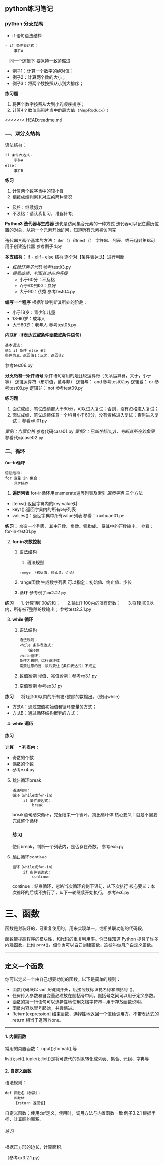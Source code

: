 ## python练习笔记

### python   分支结构

- if   语句语法结构
```
- if 条件表达式：
    事件A
```
&ensp;&ensp;同一个逻辑下   要保持一致的缩进
- 例子1：计算一个数字的绝对值；
- 例子2：计算两个数的大小；
- 例子3：将两个数按照从小到大排序；

**练习题：**
1. 将两个数字按照从大到小的顺序排序；
2. 计算4个数值当照片当中的最大值（MapReduce）；

<<<<<<< HEAD:readme.md

### 二、双分支结构
语法结构：
```
if 条件表达式：
    事件A
else：
    事件B
```
**练习**
1. 计算两个数字当中的较小值
2. 根据成绩判断其对应的两种情况
- 及格：继续努力
- 不及格：请认真复习，准备补考;
  
**Python3 迭代器与生成器**
迭代是访问集合元素的一种方式
迭代器可以记住遍历位置的对象，从第一个元素开始访问，知道所有元素被访问完

迭代器又两个基本的方法：
iter（）和next（）
字符串、列表、或元组对象都可用于创建迭代器
参考例子4.py

**多支结构：**
if - elif - else 结构
逐个对【条件表达式】进行判断
- *红绿灯例子代码*
参考test03.py
- *根据成绩，判断其对应的等级*
    - 小于60分：不及格
    - 介于60到90：良好
    - 大于90：优秀
参考test04.py

**编写一个程序**
根据年龄判断其所处的阶段：
- 小于18岁：青少年儿童
- 18-60岁：成年人
- 大于60岁：老年人
参考test05.py


**内联if（if表达式或条件函数或条件语句）**
```
基本语法：
值1 if 条件 else 值2
条件为真，返回值1；反之，返回值2
```
参考test06.py

**分支结构--条件语句**
条件语句常用的是比较运算符（关系运算符，大于，小于等）
逻辑运算符（布尔值，或与非）
逻辑与：
and
参考test07.py
逻辑或：
or
参考test08.py
逻辑非：
not
参考test09.py

**练习题：**
1. 面试成绩、笔试成绩都大于60分，可以进入复试；否则，没有资格进入复试；
2. 面试成绩、笔试成绩任意一个科目小于60分，没有资格进入复试；否则进入复试；
参看xiti01.py

*案例：门票价格*
参考代码case01.py
*案例2：已知坐标(x,y)，判断其所在的象限*
参看代码case02.py

### 二、循环
**for-in循环**
```
语法结构：
for 变量 in 集合：
    具体操作
```
1. **遍历列表**
for-in循环用enumerate遍历列表及索引
 *遍历字典*
 三个方法
-  items():返回字典内的key-value对
 - keys():返回字典内的所有key列表
- values()：返回字典中所有value列表
 参看：xunhuan01.py

**练习：**
构造一个列表，其由正数、负数、零构成。
将其中的正数输出。
参看：for-in-test01.py

2. **for-in次数控制**
    1. 语法结构
       1. 语法规则
        ```
        range （初始值，终止值，步长）
        ```
    
    2. range函数
        生成数字列表
        可以指定：初始值、终止值、步长
        
    3. 循环
        参考例子ex2.2.1.py

**练习**
&ensp;&ensp;&ensp;1. 计算1到100的和；
&ensp;&ensp;&ensp;2.输出1-100内的所有奇数；
&ensp;&ensp;&ensp;3.将1到100以内，所有被7整除的数输出；
参考test2.2.1.py

3. **while 循环**
    1. 语法结构
        ```
        语法规则：
        while 条件表达式：
            循环体
        while循环：
        条件为真时，运行循环体
        需要注意的是：最后要让【条件表达式】不成立 
        ```
      
    2. 数值案例
          增值、减值案例；参考ex3.1.py
    3. 空值案例
        参考ex3.1.py

**练习**
&ensp;&ensp;&ensp;将1到100以内的所有被7整除的数输出。（使用while）

- 方式A：通过空值初始值和循环变量的方式；
- 方式B：通过循环结构嵌套的方式：
  


4. **while 遍历**
#### 练习
**计算一个列表内：**
- 奇数的个数
- 偶数的个数
- 参考ex4.py

5. 跳出循环break
   ```
   语法规则：
   循环（while或for-in）
        if 条件表达式：
            break
   ```
   break语句结束循环，完全结束一个循环，跳出循环体
   核心要义：就是不需要完成整个循环
   ### 练习 
   使用break，判断一个列表内，是否存在奇数。
   参考ex5.py

6. 跳出循环continue
   ```
   循环（while或for-in）
        if 条件表达式：
            continue
   ```
   continue：结束循环，忽略当次循环的剩下语句，从下次执行
   核心要义：本次循环的后续不执行了，从下一轮继续开始执行。
   参考ex6.py

# 三、函数
函数是封装好的，可重复使用的，用来实现单一，或相关联功能的代码段。

函数能提高程序的模块性，和代码的重复利用率。你已经知道 Python 提供了许多内建函数，比如 print()。但你也可以自己创建函数，这被叫做用户自定义函数。

---
## 定义一个函数
你可以定义一个由自己想要功能的函数，以下是简单的规则：

- 函数代码块以 def 关键词开头，后接函数标识符名称和圆括号 ()。
- 任何传入参数和自变量必须放在圆括号中间。圆括号之间可以用于定义参数。
- 函数的第一行语句可以选择性地使用文档字符串—用于存放函数说明。
- 函数内容以冒号起始，并且缩进。
- Return[expression] 结束函数，选择性地返回一个值给调用方。不带表达式的 return 相当于返回 None。

---
#### 1. 内置函数
常用的内置函数：
input();format();等

list();set();tuple();dict()是将可迭代的对象转化成列表、集合、元组、字典等

#### 2. 自定义函数
语法规则：
```
def 函数名（参数）：
    函数体
    【return 返回值】
```
自定义函数：使用def定义，使用时，调用方法与内置函数一致
例子3.2.1 根据半径，计算圆的面积。
######  练习
根据正方形的边长，计算面积。

（参考ex3.2.1.py）
